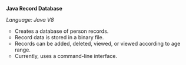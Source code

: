 <b>Java Record Database</b>

<i>Language: Java V8</i>
<ul style="list-style-type:circle">
<li>Creates a database of person records.</li>
<li>Record data is stored in a binary file.</li>
<li>Records can be added, deleted, viewed, or viewed according to age range.</li>
<li>Currently, uses a command-line interface.</li>
</ul>
